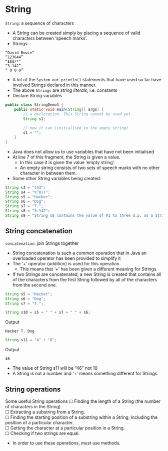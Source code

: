 # String
`String`: a sequence of characters

- A String can be created simply by placing a sequence of valid characters between ‘speech marks’. 
- Strings:
```
“David Bowie” 
“123644” 
“£$$/*” 
“3.142”
“ 0 0 0”
```
- A lot of the `System.out.println()` statements that have used so far have involved Strings declared in this manner.
- The above `Strings` are *string literals*, i.e. constants
- Declare String variables
```java
public class StringDemo1 {
	public static void main(String[] args) {
		// a declaration. This String cannot be used yet.
		String s1;
		
		// now it can (initialised to the empty string)
		s1 = "";
	}
}
```
- Java does not allow us to use variables that have not been initialised
- At line 7 of this fragment, the String is given a value.
  - In this case it is given the value ‘empty string’.
  - An empty string consists of two sets of speech marks with no other character in between them.
- Some other String variables being created:
```java
String s3 = "143";
String s4 = "%^0))";
String s5 = "Hacker";
String s6 = "Dog";
String s7 = "T.";
String s8 = "3.142";
String s9 = "String s8 contains the value of PI to three d.p. as a String";
```

## String concatenation
`concatenation`: join Strings together

- String concatenation is such a common operation that in Java an overloaded operator has been provided to simplify it
- The ‘+’ operator (addition) is used for this operation.
  - This means that ‘+’ has been given a different meaning for Strings.
- If two Strings are concatenated, a new String is created that contains all of the characters from the first String followed by all of the characters from the second one.
```java
String s5 = "Hacker";
String s6 = "Dog";
String s7 = "T.";

String s10 = s5 + " " + s7 + " " + s6;
```
Output
```
Hacker T. Dog
```
```java
String s11 = "4" + "6";
```
Output
```
46
```
- The value of String s11 will be “46” not 10
- A String is not a number and ‘+’ means something different for Strings.

## String operations
Some useful String operations
☐ Finding the length of a String (the number of characters in the String).   
☐ Extracting a substring from a String.      
☐ Finding the starting position of a substring within a String, including the position of a particular character.   
☐ Getting the character at a particular position in a String.   
☐ Checking if two strings are equal.

- In order to use these operations, must use methods.







